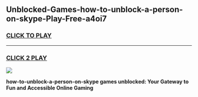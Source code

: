 
## Unblocked-Games-how-to-unblock-a-person-on-skype-Play-Free-a4oi7
<h3>
<a href="https://premium76.site?title=how-to-unblock-a-person-on-skype&ref=18A1">CLICK TO PLAY</a></h3>
<hr>

<h3>
<a href="https://premium76.site?title=how-to-unblock-a-person-on-skype&ref=18A1">CLICK 2 PLAY</a>
  
</h3>

<a href="https://premium76.site?title=how-to-unblock-a-person-on-skype&ref=18A1"><img src="https://clearcache.store/games.png"></a>


**how-to-unblock-a-person-on-skype games unblocked: Your Gateway to Fun and Accessible Online Gaming**
